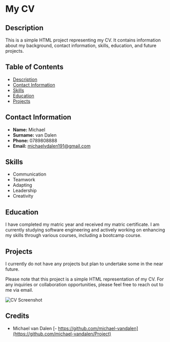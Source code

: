 # My CV

## Description
This is a simple HTML project representing my CV. It contains information about my background, contact information, skills, education, and future projects.

## Table of Contents
- [Description](#description)
- [Contact Information](#contact-information)
- [Skills](#skills)
- [Education](#education)
- [Projects](#projects)

## Contact Information
- **Name:** Michael
- **Surname:** van Dalen
- **Phone:** 0789808888
- **Email:** michaelvdalen191@gmail.com

## Skills
- Communication
- Teamwork
- Adapting
- Leadership
- Creativity

## Education
I have completed my matric year and received my matric certificate. I am currently studying software engineering and actively working on enhancing my skills through various courses, including a bootcamp course.

## Projects
I currently do not have any projects but plan to undertake some in the near future. 

Please note that this project is a simple HTML representation of my CV. For any inquiries or collaboration opportunities, please feel free to reach out to me via email.

![CV Screenshot](screenshot.png)

## Credits
- Michael van Dalen
[- https://github.com/michael-vandalen](https://github.com/michael-vandalen/Project)
